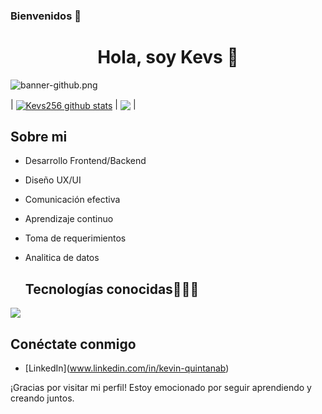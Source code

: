 ### Bienvenidos 👋
<!-- titulo-->
<div align="center">
<h1 align="center">Hola, soy Kevs 👋</h1>
</div>

<!-- banner-->
<img src="https://tinypic.host/images/2024/01/03/banner-github.png" alt="banner-github.png" border="0">

<!-- stats (deben mejorar :C)-->
| <a href="https://github.com/Kevs256/github-readme-stats"><img align="center" src="https://github-readme-stats.vercel.app/api?username=Kevs256&show_icons=true&include_all_commits=true&theme=dark&hide_border=true" alt="Kevs256 github stats" /></a> | <a href="https://github.com/Kevs256/github-readme-stats"><img align="center" src="https://github-readme-stats.vercel.app/api/top-langs/?username=Kevs256&layout=compact&theme=dark&hide_border=true" /></a> |

<!-- stats (deben mejorar :C)-->
## Sobre mi

- Desarrollo Frontend/Backend
- Diseño UX/UI
- Comunicación efectiva
- Aprendizaje continuo
- Toma de requerimientos
- Analitica de datos

  <h2 >Tecnologías conocidas👨🏻‍💻</h2>
<!--tech stack icons-->
<p align="left">
  <a href="https://skillicons.dev">
    <img src="https://skillicons.dev/icons?i=java,dart,flutter,react,tailwind,vite,py,go,css,html,js,nodejs,sequelize,nestjs,ts,mysql,mongodb,sqlite,postgres,git,github,docker,nginx,gcp,materialui,postman,eclipse,vscode,bash,linux,ai,figma,xd,cs,discord,express,flask,vscode&perline=18"/>
  </a>
</p>

## Conéctate conmigo
- [LinkedIn](<a>www.linkedin.com/in/kevin-quintanab</a>)

¡Gracias por visitar mi perfil! Estoy emocionado por seguir aprendiendo y creando juntos.
<!--
**Kevs256/Kevs256** is a ✨ _special_ ✨ repository because its `README.md` (this file) appears on your GitHub profile.

Here are some ideas to get you started:

- 🔭 I’m currently working on ...
- 🌱 I’m currently learning ...
- 👯 I’m looking to collaborate on ...
- 🤔 I’m looking for help with ...
- 💬 Ask me about ...
- 📫 How to reach me: ...
- 😄 Pronouns: ...
- ⚡ Fun fact: ...
-->
